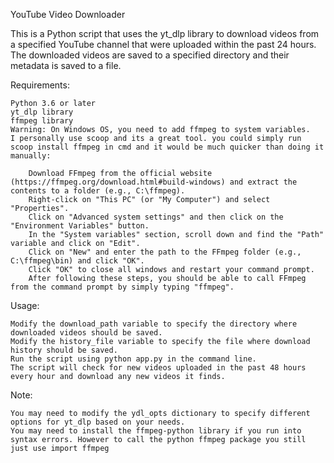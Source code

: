 YouTube Video Downloader

This is a Python script that uses the yt_dlp library to download videos from a specified YouTube channel that were uploaded within the past 24 hours. The downloaded videos are saved to a specified directory and their metadata is saved to a file.

Requirements:

    Python 3.6 or later
    yt_dlp library
    ffmpeg library
    Warning: On Windows OS, you need to add ffmpeg to system variables.
    I personally use scoop and its a great tool. you could simply run scoop install ffmpeg in cmd and it would be much quicker than doing it manually:
    
        Download FFmpeg from the official website (https://ffmpeg.org/download.html#build-windows) and extract the contents to a folder (e.g., C:\ffmpeg).
        Right-click on "This PC" (or "My Computer") and select "Properties".
        Click on "Advanced system settings" and then click on the "Environment Variables" button.
        In the "System variables" section, scroll down and find the "Path" variable and click on "Edit".
        Click on "New" and enter the path to the FFmpeg folder (e.g., C:\ffmpeg\bin) and click "OK".
        Click "OK" to close all windows and restart your command prompt.
        After following these steps, you should be able to call FFmpeg from the command prompt by simply typing "ffmpeg".
        
Usage:

    Modify the download_path variable to specify the directory where downloaded videos should be saved.
    Modify the history_file variable to specify the file where download history should be saved.
    Run the script using python app.py in the command line.
    The script will check for new videos uploaded in the past 48 hours every hour and download any new videos it finds.

Note:

    You may need to modify the ydl_opts dictionary to specify different options for yt_dlp based on your needs.
    You may need to install the ffmpeg-python library if you run into syntax errors. However to call the python ffmpeg package you still just use import ffmpeg


